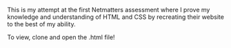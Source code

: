 This is my attempt at the first Netmatters assessment where I prove my knowledge and understanding of HTML and CSS by recreating their website to the best of my ability.

To view, clone and open the .html file!

